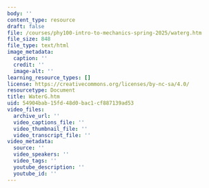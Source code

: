```yaml
---
body: ''
content_type: resource
draft: false
file: /courses/phy100-intro-to-mechanics-spring-2025/waterg.htm
file_size: 848
file_type: text/html
image_metadata:
  caption: ''
  credit: ''
  image-alt: ''
learning_resource_types: []
license: https://creativecommons.org/licenses/by-nc-sa/4.0/
resourcetype: Document
title: WaterG.htm
uid: 54904bab-15fd-48d0-bac1-cf887139ad53
video_files:
  archive_url: ''
  video_captions_file: ''
  video_thumbnail_file: ''
  video_transcript_file: ''
video_metadata:
  source: ''
  video_speakers: ''
  video_tags: ''
  youtube_description: ''
  youtube_id: ''
---
```

